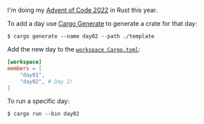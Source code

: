 I'm doing my [Advent of Code 2022](https://adventofcode.com) in Rust this year.

To add a day use [Cargo Generate](https://github.com/cargo-generate/cargo-generate) to generate a crate for that day:

```console
$ cargo generate --name day02 --path ./template
```

Add the new day to the [`workspace Cargo.toml`](Cargo.toml):

```toml
[workspace]
members = [
    "day01",
    "day02", # Day 2!
]
```

To run a specific day:

```console
$ cargo run --bin day02
```
